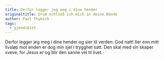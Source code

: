```yaml
---
title: Derfor legger jeg meg i dine hender
originaltitle: Drum schließ ich mich in deine Hände
author: Paul Thymich
tags:
  - gjendiktet
---
```

Derfor legger jeg meg i dine hender
og sier til verden: God natt!
Iler enn mitt livsløp mot enden
er dog min sjel i trygghet satt.
Den skal med sin skaper sveve,
for Jesus er og blir den sanne vei til livet.